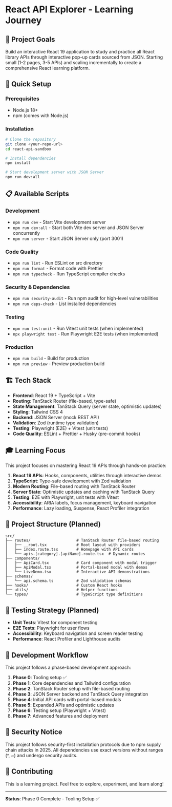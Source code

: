 # React API Explorer - Learning Journey

## 🎯 Project Goals
Build an interactive React 19 application to study and practice all React library APIs through interactive pop-up cards sourced from JSON. Starting small (1-2 pages, 3-5 APIs) and scaling incrementally to create a comprehensive React learning platform.

## 🚀 Quick Setup

### Prerequisites
- Node.js 18+
- npm (comes with Node.js)

### Installation
```bash
# Clone the repository
git clone <your-repo-url>
cd react-api-sandbox

# Install dependencies
npm install

# Start development server with JSON Server
npm run dev:all
```

## 📋 Available Scripts

### Development
- `npm run dev` - Start Vite development server
- `npm run dev:all` - Start both Vite dev server and JSON Server concurrently
- `npm run server` - Start JSON Server only (port 3001)

### Code Quality
- `npm run lint` - Run ESLint on src directory
- `npm run format` - Format code with Prettier
- `npm run typecheck` - Run TypeScript compiler checks

### Security & Dependencies
- `npm run security-audit` - Run npm audit for high-level vulnerabilities
- `npm run deps-check` - List installed dependencies

### Testing
- `npm run test:unit` - Run Vitest unit tests (when implemented)
- `npx playwright test` - Run Playwright E2E tests (when implemented)

### Production
- `npm run build` - Build for production
- `npm run preview` - Preview production build

## 🏗️ Tech Stack
- **Frontend**: React 19 + TypeScript + Vite
- **Routing**: TanStack Router (file-based, type-safe)
- **State Management**: TanStack Query (server state, optimistic updates)
- **Styling**: Tailwind CSS 4
- **Backend**: JSON Server (mock REST API)
- **Validation**: Zod (runtime type validation)
- **Testing**: Playwright (E2E) + Vitest (unit tests)
- **Code Quality**: ESLint + Prettier + Husky (pre-commit hooks)

## 🎓 Learning Focus
This project focuses on mastering React 19 APIs through hands-on practice:

1. **React 19 APIs**: Hooks, components, utilities through interactive demos
2. **TypeScript**: Type-safe development with Zod validation
3. **Modern Routing**: File-based routing with TanStack Router
4. **Server State**: Optimistic updates and caching with TanStack Query
5. **Testing**: E2E with Playwright, unit tests with Vitest
6. **Accessibility**: ARIA labels, focus management, keyboard navigation
7. **Performance**: Lazy loading, Suspense, React Profiler integration

## 📁 Project Structure (Planned)
```
src/
├── routes/                    # TanStack Router file-based routing
│   ├── __root.tsx             # Root layout with providers
│   ├── index.route.tsx        # Homepage with API cards
│   └── apis.[category].[apiName].route.tsx  # Dynamic routes
├── components/
│   ├── ApiCard.tsx            # Card component with modal trigger
│   ├── ApiModal.tsx           # Portal-based modal with demos
│   └── LiveDemo.tsx           # Interactive API demonstrations
├── schemas/
│   └── api.schema.ts          # Zod validation schemas
├── hooks/                     # Custom React hooks
├── utils/                     # Helper functions
└── types/                     # TypeScript type definitions
```

## 🧪 Testing Strategy (Planned)
- **Unit Tests**: Vitest for component testing
- **E2E Tests**: Playwright for user flows
- **Accessibility**: Keyboard navigation and screen reader testing
- **Performance**: React Profiler and Lighthouse audits

## 🔄 Development Workflow
This project follows a phase-based development approach:

1. **Phase 0**: Tooling setup ✅
2. **Phase 1**: Core dependencies and Tailwind configuration
3. **Phase 2**: TanStack Router setup with file-based routing
4. **Phase 3**: JSON Server backend and TanStack Query integration
5. **Phase 4**: Initial API cards with portal-based modals
6. **Phase 5**: Expanded APIs and optimistic updates
7. **Phase 6**: Testing setup (Playwright + Vitest)
8. **Phase 7**: Advanced features and deployment

## 🚨 Security Notice
This project follows security-first installation protocols due to npm supply chain attacks in 2025. All dependencies use exact versions without ranges (^, ~) and undergo security audits.

## 🤝 Contributing
This is a learning project. Feel free to explore, experiment, and learn along!

---

**Status**: Phase 0 Complete - Tooling Setup ✅
